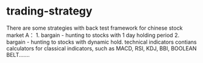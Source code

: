 # trading-strategy

There are some strategies with back test framework for chinese stock market A：
    1. bargain - hunting to stocks with 1 day holding period
    2. bargain - hunting to stocks with dynamic hold.
technical indicators contians calculators for classical indicators, such as MACD, RSI, KDJ, BBI, BOOLEAN BELT.......
